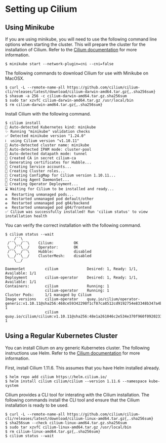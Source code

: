 # Setting up Cilium

## Using Minikube

If you are using minikube, you will need to use the following command line options when starting the cluster. This will prepare the cluster for the installation of Cilium. Refer to the [Cilium documentation](https://docs.cilium.io/en/stable/gettingstarted/k8s-install-default/) for more information.

```
$ minikube start --network-plugin=cni --cni=false
```

The following commands to download Cilium for use with Minikube on MacOSX.

```
$ curl -L --remote-name-all https://github.com/cilium/cilium-cli/releases/latest/download/cilium-darwin-amd64.tar.gz{,.sha256sum}
$ shasum -a 256 -c cilium-darwin-amd64.tar.gz.sha256sum
$ sudo tar xzvfC cilium-darwin-amd64.tar.gz /usr/local/bin
$ rm cilium-darwin-amd64.tar.gz{,.sha256sum}
```

Install Cilium with the following command.

```
$ cilium install
🔮 Auto-detected Kubernetes kind: minikube
✨ Running "minikube" validation checks
✅ Detected minikube version "1.24.0"
ℹ️  using Cilium version "v1.10.11"
🔮 Auto-detected cluster name: minikube
🔮 Auto-detected IPAM mode: cluster-pool
🔮 Auto-detected datapath mode: tunnel
🔑 Created CA in secret cilium-ca
🔑 Generating certificates for Hubble...
🚀 Creating Service accounts...
🚀 Creating Cluster roles...
🚀 Creating ConfigMap for Cilium version 1.10.11...
🚀 Creating Agent DaemonSet...
🚀 Creating Operator Deployment...
⌛ Waiting for Cilium to be installed and ready...
♻️  Restarting unmanaged pods...
♻️  Restarted unmanaged pod default/other
♻️  Restarted unmanaged pod g04/backend
♻️  Restarted unmanaged pod g04/frontend
✅ Cilium was successfully installed! Run 'cilium status' to view installation health
```

You can verify the correct installation with the following command.

```
$ cilium status --wait
    /¯¯\
 /¯¯\__/¯¯\    Cilium:         OK
 \__/¯¯\__/    Operator:       OK
 /¯¯\__/¯¯\    Hubble:         disabled
 \__/¯¯\__/    ClusterMesh:    disabled
    \__/

DaemonSet         cilium             Desired: 1, Ready: 1/1, Available: 1/1
Deployment        cilium-operator    Desired: 1, Ready: 1/1, Available: 1/1
Containers:       cilium             Running: 1
                  cilium-operator    Running: 1
Cluster Pods:     1/1 managed by Cilium
Image versions    cilium-operator    quay.io/cilium/operator-generic:v1.10.11@sha256:468ce59342298f1cf87ca8512cd9192754e83348b347a4bc7c27158ef9c4a37d: 1
                  cilium             quay.io/cilium/cilium:v1.10.11@sha256:48e1a261046c2e534e370f960f0920233f9fd5ad4623aebdca0e403264a06202: 1
```

## Using a Regular Kubernetes Cluster

You can install Cilium on any generic Kubernetes cluster. The following instructions use Helm. Refer to the [Cilium documentation](https://docs.cilium.io/en/stable/gettingstarted/k8s-install-default/) for more information.

First, install Cilium 1.11.6. This assumes that you have Helm installed already.

```
$ helm repo add cilium https://helm.cilium.io/
$ helm install cilium cilium/cilium --version 1.11.6 --namespace kube-system
```
Cilium provides a CLI tool for interating with the Cilium installation. The following commands install the CLI tool and ensure that the Cilium installation is ready to be used.

```
$ curl -L --remote-name-all https://github.com/cilium/cilium-cli/releases/latest/download/cilium-linux-amd64.tar.gz{,.sha256sum}
$ sha256sum --check cilium-linux-amd64.tar.gz.sha256sum
$ sudo tar xzvfC cilium-linux-amd64.tar.gz /usr/local/bin
$ rm cilium-linux-amd64.tar.gz{,.sha256sum}
$ cilium status --wait
```
